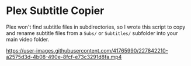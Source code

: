 # Plex Subtitle Copier
Plex won't find subtitle files in subdirectories, so I wrote this script to copy and rename subtitle files from a `Subs/` or `Subtitles/` subfolder into your main video folder.

https://user-images.githubusercontent.com/41765990/227842210-a2575d3d-4b08-490e-8fcf-e73c3291d8fa.mp4
